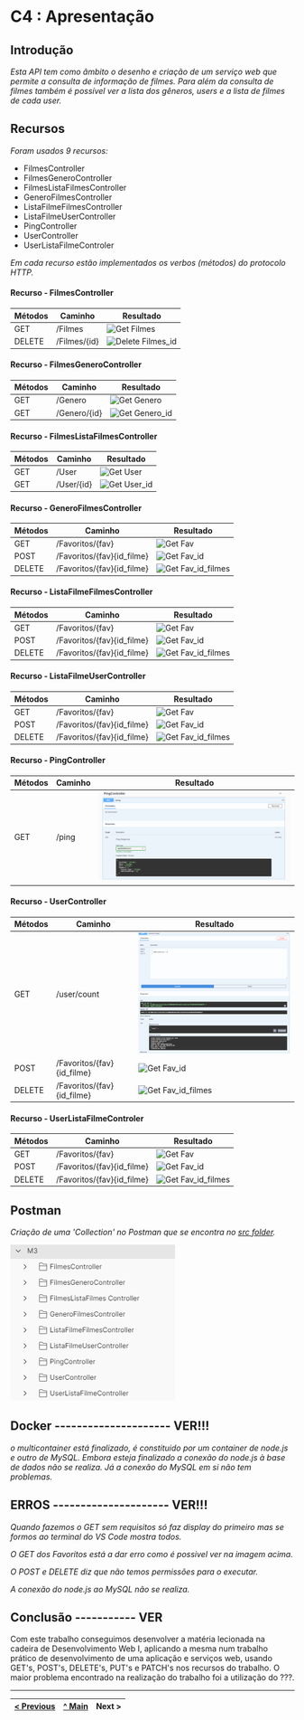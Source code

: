 # C4 : Apresentação

## Introdução
_Esta API tem como âmbito o desenho e criação de um serviço web que permite a consulta de informação de filmes._
_Para além da consulta de filmes também é possível ver a lista dos gêneros, users e a lista de filmes de cada user._

## Recursos 
_Foram usados 9 recursos:_
* FilmesController
* FilmesGeneroController
* FilmesListaFilmesController
* GeneroFilmesController
* ListaFilmeFilmesController
* ListaFilmeUserController
* PingController
* UserController
* UserListaFilmeControler

_Em cada recurso estão implementados os verbos (métodos) do protocolo HTTP._

#### Recurso -  FilmesController
| Métodos                      | Caminho   | Resultado    |
| ---------------------------- | ----------- | -----------  |
| GET | /Filmes                | ![Get Filmes](images/image.png)       |
| DELETE | /Filmes/{id}            | ![Delete Filmes_id](images/image.png)       |


#### Recurso - FilmesGeneroController
| Métodos                      | Caminho   | Resultado    |
| ---------------------------- | ----------- | -----------  |
| GET | /Genero                | ![Get Genero](images/image.png)       |
| GET | /Genero/{id}            | ![Get Genero_id](images/image.png)       |


#### Recurso - FilmesListaFilmesController
| Métodos                      | Caminho   | Resultado    |
| ---------------------------- | ----------- | -----------  |
| GET | /User               | ![Get User](images/image.png)       |
| GET | /User/{id}            | ![Get User_id](images/image.png)       |


#### Recurso - GeneroFilmesController
| Métodos                      | Caminho   | Resultado    |
| ---------------------------- | ----------- | -----------  |
| GET | /Favoritos/{fav}                | ![Get Fav](images/image.png)       |
| POST | /Favoritos/{fav}{id_filme}            | ![Get Fav_id](images/image.png)       |
| DELETE | /Favoritos/{fav}{id_filme}            | ![Get Fav_id_filmes](images/image.png)       |


#### Recurso - ListaFilmeFilmesController
| Métodos                      | Caminho   | Resultado    |
| ---------------------------- | ----------- | -----------  |
| GET | /Favoritos/{fav}                | ![Get Fav](images/image.png)       |
| POST | /Favoritos/{fav}{id_filme}            | ![Get Fav_id](images/image.png)       |
| DELETE | /Favoritos/{fav}{id_filme}            | ![Get Fav_id_filmes](images/image.png)       |


#### Recurso - ListaFilmeUserController
| Métodos                      | Caminho   | Resultado    |
| ---------------------------- | ----------- | -----------  |
| GET | /Favoritos/{fav}                | ![Get Fav](images/image.png)       |
| POST | /Favoritos/{fav}{id_filme}            | ![Get Fav_id](images/image.png)       |
| DELETE | /Favoritos/{fav}{id_filme}            | ![Get Fav_id_filmes](images/image.png)       |


#### Recurso - PingController
| Métodos                      | Caminho   | Resultado    |
| ---------------------------- | ----------- | -----------  |
| GET | /ping               | ![Get ping](images/image4.png)       |



#### Recurso - UserController
| Métodos                      | Caminho   | Resultado    |
| ---------------------------- | ----------- | -----------  |
| GET | /user/count               | ![Get user_count](images/image10.png)       |
| POST | /Favoritos/{fav}{id_filme}            | ![Get Fav_id](images/image.png)       |
| DELETE | /Favoritos/{fav}{id_filme}            | ![Get Fav_id_filmes](images/image.png)       |


#### Recurso - UserListaFilmeControler
| Métodos                      | Caminho   | Resultado    |
| ---------------------------- | ----------- | -----------  |
| GET | /Favoritos/{fav}                | ![Get Fav](images/image.png)       |
| POST | /Favoritos/{fav}{id_filme}            | ![Get Fav_id](images/image.png)       |
| DELETE | /Favoritos/{fav}{id_filme}            | ![Get Fav_id_filmes](images/image.png)       |



## Postman
_Criação de uma 'Collection' no Postman que se encontra no [src folder](src/)._

![Postman](images/image14.PNG)

## Docker --------------------- VER!!!

_o multicontainer está finalizado, é constituido por um container de node.js e outro de MySQL. Embora esteja finalizado a conexão do node.js à base de dados não se realiza. Já a conexão do MySQL em si não tem problemas._

## ERROS --------------------- VER!!!
_Quando fazemos o GET sem requisitos só faz display do primeiro mas se formos ao terminal do VS Code mostra todos._

_O GET dos Favoritos está a dar erro como é possivel ver na imagem acima._

_O POST e DELETE diz que não temos permissões para o executar._

_A conexão do node.js ao MySQL não se realiza._


## Conclusão ----------- VER
Com este trabalho conseguimos desenvolver a matéria lecionada na cadeira de Desenvolvimento Web I, aplicando a mesma num trabalho prático de desenvolvimento de uma aplicação e serviços web, usando GET's, POST's, DELETE's, PUT's e PATCH's nos recursos do trabalho. O maior problema encontrado na realização do trabalho foi a utilização do ???. 

---  
[< Previous](c3.md) | [^ Main](../../../) | Next >
:--- | :---: | ---: 
